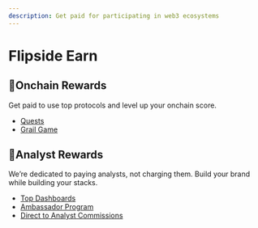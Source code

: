 ```yaml
---
description: Get paid for participating in web3 ecosystems
---
```


# Flipside Earn

## 🥇Onchain Rewards

Get paid to use top protocols and level up your onchain score.

* [Quests](onchain-rewards/quests.md)
* [Grail Game](onchain-rewards/grail-game-guide/)

## 🌲Analyst Rewards

We’re dedicated to paying analysts, not charging them. Build your brand while building your stacks.

* [Top Dashboards](analyst-rewards-1/top-dashboards/)
* [Ambassador Program ](analyst-rewards-1/ambassador-program.md)
* [Direct to Analyst Commissions](analyst-rewards-1/direct-to-analyst-commissions.md)



